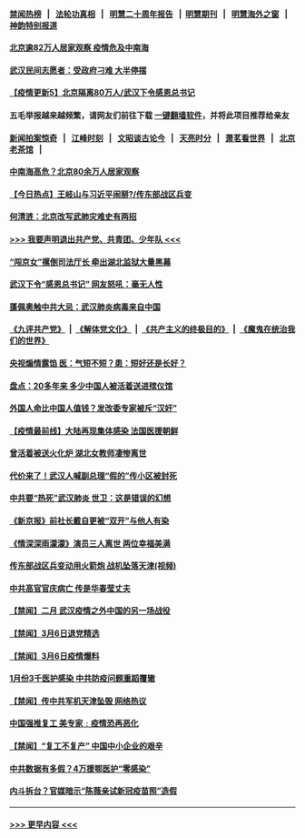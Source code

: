 #### [禁闻热榜](热点新闻.md?=0)  &nbsp;&nbsp;|&nbsp;&nbsp; [法轮功真相](https://github.com/gfw-breaker/truth/blob/master/README.md?=0) &nbsp;&nbsp;|&nbsp;&nbsp; [明慧二十周年报告](https://github.com/gfw-breaker/mh-reports/blob/master/README.md?=0) &nbsp;&nbsp;|&nbsp;&nbsp;[明慧期刊](https://github.com/gfw-breaker/mh-qikan) &nbsp;&nbsp;|&nbsp;&nbsp; [明慧海外之窗](https://github.com/gfw-breaker/mh-news/blob/master/README.md?=0) &nbsp;&nbsp;|&nbsp;&nbsp; [神韵特别报道](https://github.com/gfw-breaker/mh-news/blob/master/shenyun.md?=0)
#### [北京逾82万人居家观察 疫情危及中南海](../pages/prog204/a102794353.md?t=03080103) 
#### [武汉民间志愿者：受政府刁难 大半停摆](../pages/prog204/a102794327.md?t=03080103) 
#### [【疫情更新5】北京隔离80万人/武汉下令感恩总书记](../pages/prog204/a102790269.md?t=03080103) 
#### 五毛举报越来越频繁，请网友们前往下载 [一键翻墙软件](https://github.com/gfw-breaker/ssr-accounts)，并将此项目推荐给亲友
#### [新闻拍案惊奇](https://github.com/gfw-breaker/banned-news/blob/master/pages/link4.md) &nbsp;&nbsp;|&nbsp;&nbsp; [江峰时刻](https://github.com/gfw-breaker/banned-news/blob/master/pages/link4.md) &nbsp;&nbsp;|&nbsp;&nbsp; [文昭谈古论今](https://github.com/gfw-breaker/banned-news/blob/master/pages/link4.md) &nbsp;&nbsp;|&nbsp;&nbsp; [天亮时分](https://github.com/gfw-breaker/banned-news/blob/master/pages/link4.md) &nbsp;&nbsp;|&nbsp;&nbsp; [萧茗看世界](https://github.com/gfw-breaker/banned-news/blob/master/pages/link4.md) &nbsp;&nbsp;|&nbsp;&nbsp; [北京老茶馆](https://github.com/gfw-breaker/banned-news/blob/master/pages/link4.md) &nbsp;&nbsp;|&nbsp;&nbsp; 
#### [中南海高危？北京80余万人居家观察](../pages/prog204/a102794177.md?t=03080103) 
#### [【今日热点】王岐山与习近平闹掰?/传东部战区兵变](../pages/prog204/a102794134.md?t=03080103) 
#### [何清涟：北京改写武肺灾难史有两招](../pages/prog204/a102794115.md?t=03080103) 
#### [>>> 我要声明退出共产党、共青团、少年队 <<<](https://github.com/begood0513/goodnews/blob/master/quit/letter.md) 
#### [“闯京女”摞倒司法厅长 牵出湖北监狱大量黑幕](../pages/prog204/a102794136.md?t=03080103) 
#### [武汉下令“感恩总书记” 网友怒吼：毫无人性](../pages/prog204/a102794082.md?t=03080103) 
#### [蓬佩奥触中共大忌：武汉肺炎病毒来自中国](../pages/prog204/a102794055.md?t=03080103) 
#### [《九评共产党》](https://github.com/begood0513/9ping.md/blob/master/README.md) &nbsp;|&nbsp; [《解体党文化》](../../../../jtdwh.md/blob/master/README.md)  &nbsp;|&nbsp; [《共产主义的终极目的》](../../../../gczydzjmd.md/blob/master/README.md) &nbsp;|&nbsp; [《魔鬼在统治我们的世界》](../../../../mgztzwmdsj.md/blob/master/README.md) 
#### [央视煽情露馅 医：气短不短？患：短好还是长好？](../pages/prog204/a102793981.md?t=03080103) 
#### [盘点：20多年来 多少中国人被活着送进殡仪馆](../pages/prog204/a102793224.md?t=03080103) 
#### [外国人命比中国人值钱？发改委专家被斥“汉奸”](../pages/prog204/a102793892.md?t=03080103) 
#### [【疫情最前线】大陆再现集体感染 法国医援朝鲜](../pages/prog204/a102793948.md?t=03080103) 
#### [曾活着被送火化炉 湖北女教师凄惨离世](../pages/prog204/a102793911.md?t=03080103) 
#### [代价来了！武汉人喊副总理“假的”传小区被封死](../pages/prog204/a102793882.md?t=03080103) 
#### [中共要“热死”武汉肺炎 世卫：这是错误的幻想](../pages/prog204/a102793891.md?t=03080103) 
#### [《新京报》前社长戴自更被“双开”与他人有染](../pages/prog204/a102793857.md?t=03080103) 
#### [《情深深雨濛濛》演员三人离世 两位幸福美满](../pages/prog204/a102793833.md?t=03080103) 
#### [传东部战区兵变动用火箭炮 战机坠落天津(视频)](../pages/prog204/a102793795.md?t=03080103) 
#### [中共高官官庆病亡 传是华春莹丈夫](../pages/prog204/a102793752.md?t=03080103) 
#### [【禁闻】二月 武汉疫情之外中国的另一场战役](../pages/prog204/a102793768.md?t=03080103) 
#### [【禁闻】3月6日退党精选](../pages/prog204/a102793723.md?t=03080103) 
#### [【禁闻】3月6日疫情爆料](../pages/prog204/a102793706.md?t=03080103) 
#### [1月份3千医护感染 中共防疫问题重蹈覆辙](../pages/prog204/a102793674.md?t=03080103) 
#### [【禁闻】传中共军机天津坠毁 网络热议](../pages/prog204/a102793670.md?t=03080103) 
#### [中国强推复工  美专家﹕疫情恐再恶化](../pages/prog204/a102793651.md?t=03080103) 
#### [【禁闻】“复工不复产” 中国中小企业的艰辛](../pages/prog204/a102793646.md?t=03080103) 
#### [中共数据有多假？4万援鄂医护“零感染”](../pages/prog204/a102793622.md?t=03080103) 
#### [内斗拆台？官媒暗示“陈薇亲试新冠疫苗照”造假](../pages/prog204/a102793611.md?t=03080103) 

----
#### [ >>> 更早内容 <<< ](../indexes/prog204-earlier.md)
